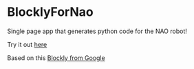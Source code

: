 # BlocklyForNao
Single page app that generates python code for the NAO robot!

Try it out [here](https://dl.dropboxusercontent.com/u/7588549/google%20copy%202/index2.html)


Based on this [Blockly from Google](https://github.com/google/blockly)
